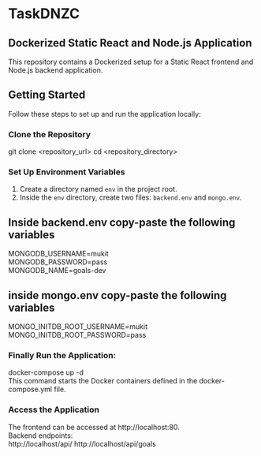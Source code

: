 # TaskDNZC

## Dockerized Static React and Node.js Application

This repository contains a Dockerized setup for a Static React frontend and Node.js backend application.

## Getting Started

Follow these steps to set up and run the application locally:

### Clone the Repository

git clone <repository_url>
cd <repository_directory>

### Set Up Environment Variables

1. Create a directory named `env` in the project root.
2. Inside the `env` directory, create two files: `backend.env` and `mongo.env`.

## Inside backend.env copy-paste the following variables

MONGODB_USERNAME=mukit<br />
MONGODB_PASSWORD=pass<br />
MONGODB_NAME=goals-dev<br />

## inside mongo.env copy-paste the following variables

MONGO_INITDB_ROOT_USERNAME=mukit<br />
MONGO_INITDB_ROOT_PASSWORD=pass<br />

### Finally Run the Application:

docker-compose up -d <br />
This command starts the Docker containers defined in the docker-compose.yml file.<br />

### Access the Application
The frontend can be accessed at http://localhost:80.<br />
Backend endpoints:<br />
http://localhost/api/
http://localhost/api/goals